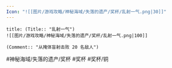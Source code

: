 ```yaml
---
Icon: "![[图片/游戏攻略/神秘海域/失落的遗产/奖杯/乱射一气.png|30]]"
---
```

```ad-common-bronze-trophy
title: (Title:: "乱射一气")
![[图片/游戏攻略/神秘海域/失落的遗产/奖杯/乱射一气.png|100]]

(Comment:: "从掩体盲射击败 20 名敌人")
```

#神秘海域/失落的遗产/奖杯 #奖杯 #奖杯/铜

